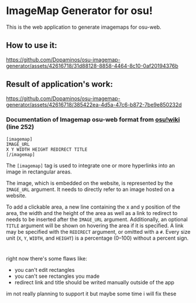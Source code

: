 # ImageMap Generator for osu!

This is the web application to generate imagemaps for osu-web.

 ## How to use it:

https://github.com/Dopaminos/osu-imagemap-generator/assets/42616718/31d88128-8858-4464-8c10-0af20194376b

 ## Result of application's work:

https://github.com/Dopaminos/osu-imagemap-generator/assets/42616718/385422ea-4d5a-47c6-b872-7be9e850232d

### Documentation of Imagemap osu-web format from [osu!wiki](https://github.com/ppy/osu-wiki/blob/975aff50f053377e7582244f7276337fd13e56d0/wiki/BBCode/en.md) (line 252)

```
[imagemap]
IMAGE_URL
X Y WIDTH HEIGHT REDIRECT TITLE
[/imagemap]
```

The `[imagemap]` tag is used to integrate one or more hyperlinks into an image in rectangular areas.

The image, which is embedded on the website, is represented by the `IMAGE_URL` argument. It needs to directly refer to an image hosted on a website.

To add a clickable area, a new line containing the x and y position of the area, the width and the height of the area as well as a link to redirect to needs to be inserted after the `IMAGE_URL` argument. Additionally, an optional `TITLE` argument will be shown on hovering the area if it is specified. A link may be specified with the `REDIRECT` argument, or omitted with a `#`. Every size unit (`X`, `Y`, `WIDTH`, and `HEIGHT`) is a percentage (0–100) without a percent sign.

#

right now there's some flaws like:
+ you can't edit rectangles
+ you can't see rectangles you made
+ redirect link and title should be writed manually outside of the app

im not really planning to support it but maybe some time i will fix these

